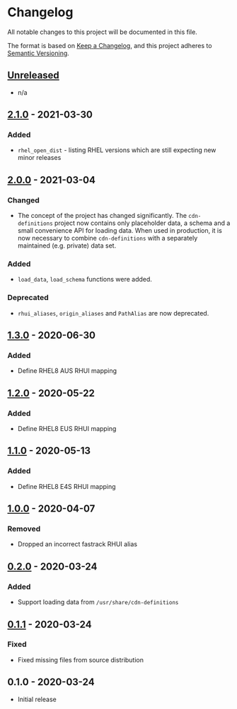 # Changelog

All notable changes to this project will be documented in this file.

The format is based on [Keep a Changelog](https://keepachangelog.com/en/1.0.0/),
and this project adheres to [Semantic Versioning](https://semver.org/spec/v2.0.0.html).

## [Unreleased]

- n/a

## [2.1.0] - 2021-03-30

### Added

- `rhel_open_dist` - listing RHEL versions which are still expecting new minor releases

## [2.0.0] - 2021-03-04

### Changed

- The concept of the project has changed significantly. The `cdn-definitions` project
  now contains only placeholder data, a schema and a small convenience API for loading
  data. When used in production, it is now necessary to combine `cdn-definitions` with a
  separately maintained (e.g. private) data set.

### Added

- `load_data`, `load_schema` functions were added.

### Deprecated

- `rhui_aliases`, `origin_aliases` and `PathAlias` are now deprecated.

## [1.3.0] - 2020-06-30

### Added

- Define RHEL8 AUS RHUI mapping

## [1.2.0] - 2020-05-22

### Added

- Define RHEL8 EUS RHUI mapping

## [1.1.0] - 2020-05-13

### Added

- Define RHEL8 E4S RHUI mapping

## [1.0.0] - 2020-04-07

### Removed

- Dropped an incorrect fastrack RHUI alias

## [0.2.0] - 2020-03-24

### Added

- Support loading data from `/usr/share/cdn-definitions`

## [0.1.1] - 2020-03-24

### Fixed

- Fixed missing files from source distribution

## 0.1.0 - 2020-03-24

- Initial release

[Unreleased]: https://github.com/release-engineering/cdn-definitions/compare/v2.1.0...HEAD
[2.1.0]: https://github.com/release-engineering/cdn-definitions/compare/v2.0.0...v2.1.0
[2.0.0]: https://github.com/release-engineering/cdn-definitions/compare/v1.3.0...v2.0.0
[1.3.0]: https://github.com/release-engineering/cdn-definitions/compare/v1.2.0...v1.3.0
[1.2.0]: https://github.com/release-engineering/cdn-definitions/compare/v1.1.0...v1.2.0
[1.1.0]: https://github.com/release-engineering/cdn-definitions/compare/v1.0.0...v1.1.0
[1.0.0]: https://github.com/release-engineering/cdn-definitions/compare/v0.2.0...v1.0.0
[0.2.0]: https://github.com/release-engineering/cdn-definitions/compare/v0.1.1...v0.2.0
[0.1.1]: https://github.com/release-engineering/cdn-definitions/compare/v0.1.0...v0.1.1
